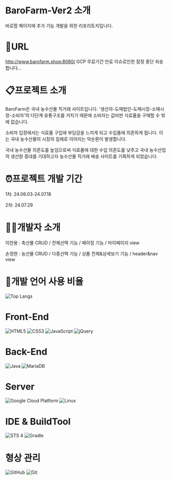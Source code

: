 # BaroFarm-Ver2 소개

바로팜 페이지에 추가 기능 개발을 위한 리포리토지입니다.


# 🚀URL
http://www.barofarm.shop:8080/
GCP 무료기간 만료 이슈로인한 잠정 중단 죄송합니다...




# 📋프로젝트 소개


BaroFarm은 국내 농수산물 직거래 사이트입니다. '생산자-도매법인-도매시장-소매시장-소비자'의 다단계 유통구조를 거치기 때문에 소비자는 값비싼 식료품을 구매할 수 밖에 없습니다. 


소비자 입장에서는 식료품 구입에 부담감을 느끼게 되고 수입품에 의존하게 됩니다. 이는 국내 농수산물의 시장의 침체로 이어지는 악순환이 발생합니다.


국내 농수산물 의존도를 높임으로써 식료품에 대한 수입 의존도를 낮추고 국내 농수산업의 생산량 증대를 기대하고자 농수산물 직거래 배송 사이트를 기획하게 되었습니다.



# ⏰프로젝트 개발 기간
1차: 24.06.03-24.07.18

2차: 24.07.29


# 💁‍♂️개발자 소개


이찬용 : 축산물 CRUD / 전체선택 기능 / 페이징 기능 / 마이페이지 view


손정현 : 농산물 CRUD / 다중선택 기능 / 상품 전체&상세보기 기능 / header&nav view




# 👀개발 언어 사용 비율
![Top Langs](https://github-readme-stats.vercel.app/api/top-langs/?username=black-5RE5&layout=compact)




# Front-End
![HTML5](https://img.shields.io/badge/html5-%23E34F26.svg?style=for-the-badge&logo=html5&logoColor=white)  ![CSS3](https://img.shields.io/badge/css3-%231572B6.svg?style=for-the-badge&logo=css3&logoColor=white)  ![JavaScript](https://img.shields.io/badge/javascript-%23323330.svg?style=for-the-badge&logo=javascript&logoColor=%23F7DF1E) ![jQuery](https://img.shields.io/badge/jquery-%230769AD.svg?style=for-the-badge&logo=jquery&logoColor=white)


# Back-End
![Java](https://img.shields.io/badge/java-%23ED8B00.svg?style=for-the-badge&logo=openjdk&logoColor=white)  ![MariaDB](https://img.shields.io/badge/MariaDB-003545?style=for-the-badge&logo=mariadb&logoColor=white)   


# Server
![Google Cloud Platform](https://img.shields.io/badge/GoogleCloud-%234285F4.svg?style=for-the-badge&logo=google-cloud&logoColor=white)  ![Linux](https://img.shields.io/badge/Linux-FCC624?style=for-the-badge&logo=linux&logoColor=black)  


# IDE & BuildTool
![STS 4](https://img.shields.io/badge/spring-%236DB33F.svg?style=for-the-badge&logo=spring&logoColor=white)  ![Gradle](https://img.shields.io/badge/Gradle-02303A.svg?style=for-the-badge&logo=Gradle&logoColor=white)


# 형상 관리
![GitHub](https://img.shields.io/badge/github-%23121011.svg?style=for-the-badge&logo=github&logoColor=white)  ![Git](https://img.shields.io/badge/git-%23F05033.svg?style=for-the-badge&logo=git&logoColor=white)
